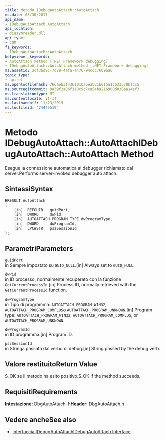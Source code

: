 ```yaml
---
title: Metodo IDebugAutoAttach::AutoAttach
ms.date: 03/30/2017
api_name:
- IDebugAutoAttach.AutoAttach
api_location:
- diasymreader.dll
api_type:
- COM
f1_keywords:
- IDebugAutoAttach::AutoAttach
helpviewer_keywords:
- AutoAttach method [.NET Framework debugging]
- IDebugAutoAttach::AutoAttach method [.NET Framework debugging]
ms.assetid: 3cf3bd9c-7d88-4afa-a476-94cdc7609aa6
topic_type:
- apiref
ms.openlocfilehash: 766aeb31436101babeab31b615a1c633578bfcc5
ms.sourcegitcommit: 9a39f2a06f110c9c7ca54ba216900d038aa14ef3
ms.translationtype: MT
ms.contentlocale: it-IT
ms.lasthandoff: 11/23/2019
ms.locfileid: "74445519"
---
```

# <a name="idebugautoattachautoattach-method"></a><span data-ttu-id="40ec9-102">Metodo IDebugAutoAttach::AutoAttach</span><span class="sxs-lookup"><span data-stu-id="40ec9-102">IDebugAutoAttach::AutoAttach Method</span></span>
<span data-ttu-id="40ec9-103">Esegue la connessione automatica al debugger richiamato dal server.</span><span class="sxs-lookup"><span data-stu-id="40ec9-103">Performs server-invoked debugger auto attach.</span></span>  
  
## <a name="syntax"></a><span data-ttu-id="40ec9-104">Sintassi</span><span class="sxs-lookup"><span data-stu-id="40ec9-104">Syntax</span></span>  
  
```cpp  
HRESULT AutoAttach  
(  
    [in]  REFGUID   guidPort,  
    [in]  DWORD     dwPid,  
    [in]  AUTOATTACH_PROGRAM_TYPE dwProgramType,  
    [in]  DWORD     dwProgramId,  
    [in]  LPCWSTR   pszSessionId  
);  
```  
  
## <a name="parameters"></a><span data-ttu-id="40ec9-105">Parametri</span><span class="sxs-lookup"><span data-stu-id="40ec9-105">Parameters</span></span>  
 `guidPort`  
 <span data-ttu-id="40ec9-106">in Sempre impostato su `GUID_NULL`.</span><span class="sxs-lookup"><span data-stu-id="40ec9-106">[in] Always set to `GUID_NULL`.</span></span>  
  
 `dwPid`  
 <span data-ttu-id="40ec9-107">in ID processo, normalmente recuperato con la funzione `GetCurrentProcessId`.</span><span class="sxs-lookup"><span data-stu-id="40ec9-107">[in] Process ID, normally retrieved with the `GetCurrentProcessId` function.</span></span>  
  
 `dwProgramType`  
 <span data-ttu-id="40ec9-108">in Tipo di programma: `AUTOATTACH_PROGRAM_WIN32`, `AUTOATTACH_PROGRAM_COMPLUS`o `AUTOATTACH_PROGRAM_UNKNOWN`.</span><span class="sxs-lookup"><span data-stu-id="40ec9-108">[in] Program type: `AUTOATTACH_PROGRAM_WIN32`, `AUTOATTACH_PROGRAM_COMPLUS`, or `AUTOATTACH_PROGRAM_UNKNOWN`.</span></span>  
  
 `dwProgramId`  
 <span data-ttu-id="40ec9-109">in ID programma.</span><span class="sxs-lookup"><span data-stu-id="40ec9-109">[in] Program ID.</span></span>  
  
 `pszSessionId`  
 <span data-ttu-id="40ec9-110">in Stringa passata dal verbo di debug.</span><span class="sxs-lookup"><span data-stu-id="40ec9-110">[in] String passed by the debug verb.</span></span>  
  
## <a name="return-value"></a><span data-ttu-id="40ec9-111">Valore restituito</span><span class="sxs-lookup"><span data-stu-id="40ec9-111">Return Value</span></span>  
 <span data-ttu-id="40ec9-112">S_OK se il metodo ha esito positivo.</span><span class="sxs-lookup"><span data-stu-id="40ec9-112">S_OK if the method succeeds.</span></span>  
  
## <a name="requirements"></a><span data-ttu-id="40ec9-113">Requisiti</span><span class="sxs-lookup"><span data-stu-id="40ec9-113">Requirements</span></span>  
 <span data-ttu-id="40ec9-114">**Intestazione:** DbgAutoAttach. h</span><span class="sxs-lookup"><span data-stu-id="40ec9-114">**Header:** DbgAutoAttach.h</span></span>  
  
## <a name="see-also"></a><span data-ttu-id="40ec9-115">Vedere anche</span><span class="sxs-lookup"><span data-stu-id="40ec9-115">See also</span></span>

- [<span data-ttu-id="40ec9-116">Interfaccia IDebugAutoAttach</span><span class="sxs-lookup"><span data-stu-id="40ec9-116">IDebugAutoAttach Interface</span></span>](../../../../docs/framework/unmanaged-api/diagnostics/idebugautoattach-interface.md)
